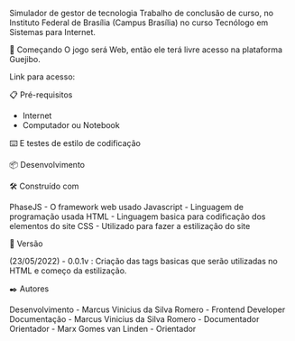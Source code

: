 Simulador de gestor de tecnologia
Trabalho de conclusão de curso, no Instituto Federal de Brasília (Campus Brasília) no curso Tecnólogo em Sistemas para Internet.

🚀 Começando
O jogo será Web, então ele terá livre acesso na plataforma Guejibo.

Link para acesso:

📋 Pré-requisitos
- Internet
- Computador ou Notebook

⌨️ E testes de estilo de codificação

📦 Desenvolvimento

🛠️ Construído com

PhaseJS - O framework web usado
Javascript - Linguagem de programação usada
HTML - Linguagem basica para codificação dos elementos do site
CSS - Utilizado para fazer a estilização do site

📌 Versão

(23/05/2022) - 0.0.1v : Criação das tags basicas que serão utilizadas no HTML e começo da estilização.

✒️ Autores

Desenvolvimento - Marcus Vinicius da Silva Romero - Frontend Developer
Documentação - Marcus Vinicius da Silva Romero - Documentador
Orientador - Marx Gomes van Linden - Orientador
